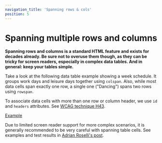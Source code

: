 ```yaml
---
navigation_title: 'Spanning rows & cols'
position: 5
---
```


# Spanning multiple rows and columns

**Spanning rows and columns is a standard HTML feature and exists for decades already. Be sure not to overuse them though, as they can be tricky for screen readers, especially in complex data tables. And in general: keep your tables simple.**

Take a look at the following data table example showing a week schedule. It groups work days and leisure days together using `colspan`. Also, while most data cells span exactly one row, a single one ("Dancing") spans two rows using `rowspan`.

To associate data cells with more than one row or column header, we use `id` and `headers` attributes. See [WCAG technique H43](https://www.w3.org/WAI/WCAG22/Techniques/html/H43.html).

[Example](_examples/table-spanning-multiple-rows-and-columns)

Due to limited screen reader support for more complex scenarios, it is generally recommended to be very careful with spanning table cells. See examples and test results in [Adrian Roselli's post](https://adrianroselli.com/2023/02/avoid-spanning-table-headers.html).
